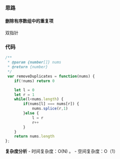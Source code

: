 ### 思路

#### 删除有序数组中的重复项

双指针

### 代码
```js
/**
 * @param {number[]} nums
 * @return {number}
 */
 var removeDuplicates = function(nums) {
    if(!nums) return 0

    let l = 0
    let r = 1
    while(l<nums.length) {
        if(nums[l] === nums[r]) {
            nums.splice(r,1)
        }else {
            l = r
            r++
        }
    }
    return nums.length
};
```

**复杂度分析** - 时间复杂度：O(N) 。 - 空间复杂度：O（1）
